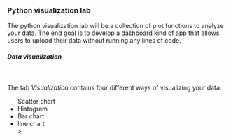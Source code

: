 <h3> Python visualization lab </h3>
<p> The python visualization lab will be a collection of plot functions to analyze your data. The end goal is to develop a dashboard kind of app that allows users to upload their data without running any lines of code.<p>

<h5> Data visualization </h5><br>
<p> The tab <i> Visualization </i> contains four different ways of visualizing your data:</p>
<ul
<li> Scatter chart</li>
<li> Histogram</li> 
<li> Bar chart</li>
<li> line chart </li>
></ul>
